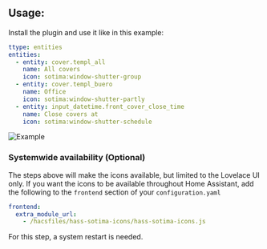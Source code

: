

## Usage:
Install the plugin and use it like in this example:

```yaml
ttype: entities
entities:
  - entity: cover.templ_all
    name: All covers
    icon: sotima:window-shutter-group
  - entity: cover.templ_buero
    name: Office
    icon: sotima:window-shutter-partly
  - entity: input_datetime.front_cover_close_time
    name: Close covers at
    icon: sotima:window-shutter-schedule
```

![Example](https://github.com/sotima/hass-sotima-icons/blob/master/content.png)

### Systemwide availability (Optional)
The steps above will make the icons available, but limited to the Lovelace UI only. If you want the icons to be available throughout Home Assistant, add the following to the `frontend` section of your `configuration.yaml`

```yaml
frontend:
  extra_module_url:
    - /hacsfiles/hass-sotima-icons/hass-sotima-icons.js
```

For this step, a system restart is needed.

